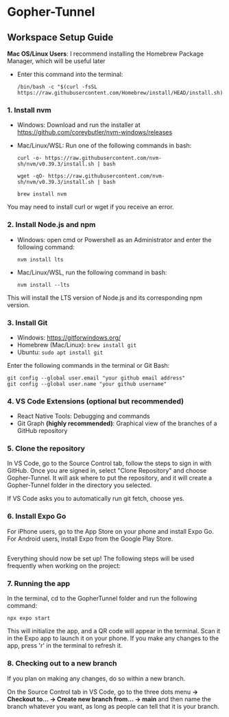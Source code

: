 # Gopher-Tunnel
## Workspace Setup Guide

**Mac OS/Linux Users**: I recommend installing the Homebrew Package Manager, which will be useful later
-	Enter this command into the terminal:

		/bin/bash -c "$(curl -fsSL https://raw.githubusercontent.com/Homebrew/install/HEAD/install.sh)"


### 1. Install nvm
-	Windows: Download and run the installer at https://github.com/coreybutler/nvm-windows/releases
-	Mac/Linux/WSL: Run one of the following commands in bash:

		curl -o- https://raw.githubusercontent.com/nvm-sh/nvm/v0.39.3/install.sh | bash
		
		wget -qO- https://raw.githubusercontent.com/nvm-sh/nvm/v0.39.3/install.sh | bash
		
		brew install nvm
You may need to install curl or wget if you receive an error.

### 2. Install Node.js and npm
- Windows: open cmd or Powershell as an Administrator and enter the following command:

      nvm install lts
- Mac/Linux/WSL, run the following command in bash:

      nvm install --lts
This will install the LTS version of Node.js and its corresponding npm version.
   
### 3. Install Git
- Windows: https://gitforwindows.org/
- Homebrew (Mac/Linux): ```brew install git```
- Ubuntu: ```sudo apt install git```
	
Enter the following commands in the terminal or Git Bash:
	
	git config --global user.email "your github email address"
	git config --global user.name "your github username"
	
### 4. VS Code Extensions (optional but recommended)
- React Native Tools: Debugging and commands
- Git Graph **(highly recommended)**: Graphical view of the branches of a GitHub repository
	
### 5. Clone the repository
In VS Code, go to the Source Control tab, follow the steps to sign in with GitHub. Once you are signed in, 
select "Clone Repository" and choose Gopher-Tunnel. It will ask where to put the repository, and it will 
create a Gopher-Tunnel folder in the directory you selected.
	
If VS Code asks you to automatically run git fetch, choose yes.
	
### 6. Install Expo Go 
For iPhone users, go to the App Store on your phone and install Expo Go. For Android users, install Expo from the Google Play Store.

##
Everything should now be set up! The following steps will be used frequently when working on the project:

### 7. Running the app
In the terminal, cd to the GopherTunnel folder and run the following command:
		
	npx expo start
	
This will initialize the app, and a QR code will appear in the terminal. Scan it in the Expo app to launch it on your phone. If you make any changes to the app, press 'r' in the terminal to refresh it.
	
### 8. Checking out to a new branch
If you plan on making any changes, do so within a new branch. 

On the Source Control tab in VS Code, go to
the three dots menu **-> Checkout to... -> Create new branch from... -> main** and then name the branch
	whatever you want, as long as people can tell that it is your branch.
